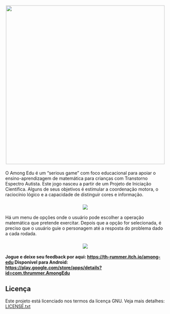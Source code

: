 <h1 align="center"><img src="https://user-images.githubusercontent.com/58120519/202850285-df36174b-2902-49ff-b8cd-ce34319512c0.png" width="500"> </h1>

O Among Edu é um “serious game” com foco educacional para apoiar o ensino-aprendizagem de matemática para crianças com Transtorno Espectro Autista. Este jogo nasceu a partir de um Projeto de Iniciação Científica. Alguns de seus objetivos é estimular a coordenação motora, o raciocínio lógico e a capacidade de distinguir cores e informação.

<h3 align="center"><img src="https://user-images.githubusercontent.com/58120519/202851021-dc248883-188e-4acc-9dc8-6b0569e9138a.gif"> </h3>

Há um menu de opções onde o usuário pode escolher a operação matemática que pretende exercitar.
Depois que a opção for selecionada, é preciso que o usuário guie o personagem até a resposta do problema dado a cada rodada.

<h3 align="center"><img src="https://user-images.githubusercontent.com/58120519/202851123-fd4fef37-822a-472d-ac31-58d837e1cd69.gif"></h3>

<b> Jogue e deixe seu feedback por aqui: https://th-rummer.itch.io/among-edu </b>
<b> Disponível para Android: https://play.google.com/store/apps/details?id=com.thrummer.AmongEdu </b>

<h2> Licença </h2>
Este projeto está licenciado nos termos da licença GNU. Veja mais detalhes: <a href="https://github.com/thayna-bezerra/Among-Edu/blob/main/LICENSE.md">LICENSE.txt</a>

